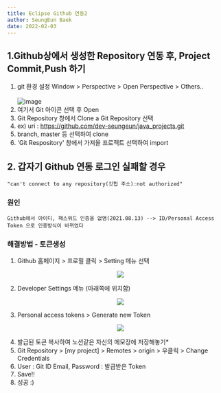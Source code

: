 ```yaml
---
title: Eclipse Github 연동2
author: SeungEun Baek
date: 2022-02-03
---
```


## 1.Github상에서 생성한 Repository 연동 후, Project Commit,Push 하기
1. git 환경 설정
    Window > Perspective > Open Perspective > Others..    <br><br>
   ![image](https://user-images.githubusercontent.com/80504390/152358573-0dbc6f50-56db-4258-8158-c09aff0758b2.png)
2. 여기서 Git 아이콘 선택 후 Open
3. Git Repository 창에서 Clone a Git Repository 선택
4. ex) uri : https://github.com/dev-seungeun/java_projects.git
5. branch, master 등 선택하여 clone
6. 'Git Respository' 창에서 가져올 프로젝트 선택하여 import

## 2. 갑자기 Github 연동 로그인 실패할 경우
    "can't connect to any repository(깃헙 주소):not authorized"

### 원인
```
Github에서 아이디, 패스워드 인증을 없앰(2021.08.13) --> ID/Personal Access Token 으로 인증방식이 바뀌었다
```

### 해결방법 - 토큰생성
 
1. Github 홈페이지 > 프로필 클릭 > Setting 메뉴 선택<br>
   <p align="center"><img src="https://user-images.githubusercontent.com/80504390/152360015-9a0a658f-eab8-4d1e-9393-1e56e5e3153e.png"></p>
2. Developer Settings 메뉴 (아래쪽에 위치함)<br>
   <p align="center"><img src="https://user-images.githubusercontent.com/80504390/152360123-52833259-9b76-471b-a391-497c10c90cc0.png"></p>
3. Personal access tokens > Generate new Token<br>   
   <p align="center"><img src="https://user-images.githubusercontent.com/80504390/152360230-5cb453fd-8598-4354-a669-5667118ff1d1.png"></p> 
4. 발급된 토큰 복사하여 노션같은 자신의 메모장에 저장해놓기*
5. Git Repository > [my project] > Remotes > origin > 우클릭 > Change Credentials
6. User : Git ID Email, Password : 발급받은 Token
7. Save!!
8. 성공 :)
 
